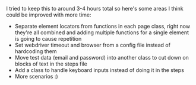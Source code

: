 I tried to keep this to around 3-4 hours total so here's some areas I think could be improved with more time:

- Separate element locators from functions in each page class, right now they're all combined and adding multiple functions for a single element is going to cause repetition
- Set webdriver timeout and browser from a config file instead of hardcoding them
- Move test data (email and password) into another class to cut down on blocks of text in the steps file
- Add a class to handle keyboard inputs instead of doing it in the steps
- More scenarios :)